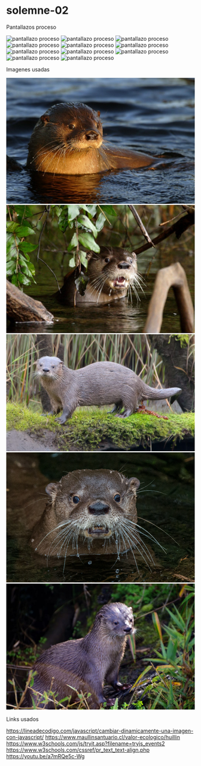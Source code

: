 # solemne-02

Pantallazos proceso

![pantallazo proceso](./CapProc1)
![pantallazo proceso](./CapProc2)
![pantallazo proceso](./CapProc3)
![pantallazo proceso](./CapProc4)
![pantallazo proceso](./CapProc5)
![pantallazo proceso](./CapProc6)
![pantallazo proceso](./CapProc7)
![pantallazo proceso](./CapProc8)
![pantallazo proceso](./CapProc9)
![pantallazo proceso](./CapProc10)
![pantallazo proceso](./CapProc11)

Imagenes usadas

![imagen1](./huillin-1.jpg)
![imagen2](./huillin-2.jpg)
![imagen3](./huillin-3.jpg)
![imagen4](./huillin-4.jpg)
![imagen5](./huillin1-1.jpg)

Links usados

https://lineadecodigo.com/javascript/cambiar-dinamicamente-una-imagen-con-javascript/
https://www.maullinsantuario.cl/valor-ecologico/huillin
https://www.w3schools.com/js/tryit.asp?filename=tryjs_events2
https://www.w3schools.com/cssref/pr_text_text-align.php
https://youtu.be/a7mRQe5c-Wg
